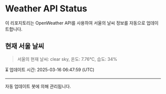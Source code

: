 
# Weather API Status

이 리포지토리는 OpenWeather API를 사용하여 서울의 날씨 정보를 자동으로 업데이트합니다.

## 현재 서울 날씨
> 서울의 현재 날씨: clear sky, 온도: 7.76°C, 습도: 34%

⏳ 업데이트 시간: 2025-03-16 06:47:59 (UTC)

---
자동 업데이트 봇에 의해 관리됩니다.
